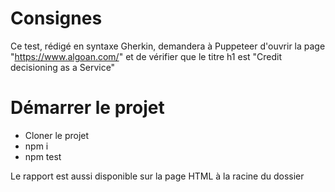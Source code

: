 # Consignes

Ce test, rédigé en syntaxe Gherkin, demandera à Puppeteer d'ouvrir la page "https://www.algoan.com/" et de vérifier que le titre h1 est "Credit decisioning as a Service"

# Démarrer le projet

- Cloner le projet
- npm i
- npm test

Le rapport est aussi disponible sur la page HTML à la racine du dossier
